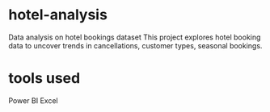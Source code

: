 # hotel-analysis
Data analysis on hotel bookings dataset
This project explores hotel booking data to uncover trends in cancellations, customer types, seasonal bookings.
# tools used
Power BI
Excel
